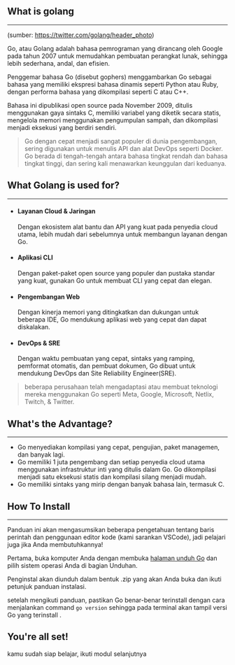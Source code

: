## What is golang
---
(sumber: https://twitter.com/golang/header_photo)

Go, atau Golang adalah bahasa pemrograman yang dirancang oleh Google pada tahun 2007 untuk memudahkan pembuatan perangkat lunak, sehingga lebih sederhana, andal, dan efisien. 

Penggemar bahasa Go (disebut gophers) menggambarkan Go sebagai bahasa yang memiliki ekspresi bahasa dinamis seperti Python atau Ruby, dengan performa bahasa yang dikompilasi seperti C atau C++.

Bahasa ini dipublikasi  open source pada November 2009, ditulis menggunakan gaya sintaks C, memiliki variabel yang diketik secara statis, mengelola memori menggunakan pengumpulan sampah, dan dikompilasi menjadi eksekusi yang berdiri sendiri.

>Go dengan cepat menjadi sangat populer di dunia pengembangan, sering digunakan untuk menulis API dan alat DevOps seperti Docker. Go berada di tengah-tengah antara bahasa tingkat rendah dan bahasa tingkat tinggi, dan sering kali menawarkan keunggulan dari keduanya.



## What Golang is used for?
---
* #### Layanan Cloud & Jaringan
  Dengan ekosistem alat bantu dan API yang kuat pada penyedia cloud utama, lebih mudah dari sebelumnya untuk membangun layanan dengan Go.

* #### Aplikasi CLI
  Dengan paket-paket open source yang populer dan pustaka standar yang kuat, gunakan Go untuk membuat CLI yang cepat dan elegan.

* #### Pengembangan Web
  Dengan kinerja memori yang ditingkatkan dan dukungan untuk beberapa IDE, Go mendukung aplikasi web yang cepat dan dapat diskalakan.

* #### DevOps & SRE
  Dengan waktu pembuatan yang cepat, sintaks yang ramping, pemformat otomatis, dan pembuat dokumen, Go dibuat untuk mendukung DevOps dan Site Reliability Engineer(SRE).
  
>beberapa perusahaan telah mengadaptasi atau membuat teknologi mereka menggunakan Go seperti Meta, Google, Microsoft, Netlix, Twitch, & Twitter.


## What's the Advantage?
---
* Go menyediakan kompilasi yang cepat, pengujian, paket managemen, dan banyak lagi.
* Go memiliki 1 juta pengembang dan setiap penyedia cloud utama menggunakan infrastruktur inti yang ditulis dalam Go. Go dikompilasi menjadi satu eksekusi statis dan kompilasi silang menjadi mudah.
* Go memiliki sintaks yang mirip dengan banyak bahasa lain, termasuk C.


## How To Install
---
Panduan ini akan mengasumsikan beberapa pengetahuan tentang baris perintah dan penggunaan editor kode (kami sarankan VSCode), jadi pelajari juga jika Anda membutuhkannya!

Pertama, buka komputer Anda dengan membuka <a href="https://go.dev/doc/install">halaman unduh Go</a> dan pilih sistem operasi Anda di bagian Unduhan.

Penginstal akan diunduh dalam bentuk .zip yang akan Anda buka dan ikuti petunjuk panduan instalasi.

setelah mengikuti panduan, pastikan Go benar-benar terinstall dengan cara menjalankan command  `go version`  sehingga pada terminal akan tampil versi Go yang terinstall .

## You're all set!

kamu sudah siap belajar, ikuti modul selanjutnya
